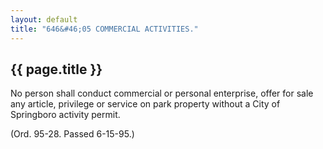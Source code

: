 ```yaml
---
layout: default 
title: "646&#46;05 COMMERCIAL ACTIVITIES."
---
```


{{ page.title }}
----------------

No person shall conduct commercial or personal enterprise, offer for
sale any article, privilege or service on park property without a City
of Springboro activity permit.

(Ord. 95-28. Passed 6-15-95.)
